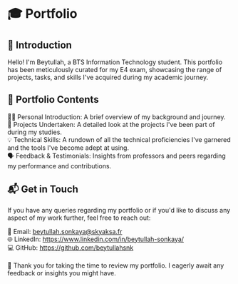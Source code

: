 # 🎓 Portfolio
## 📌 Introduction
Hello! I'm Beytullah, a BTS Information Technology student. This portfolio has been meticulously curated for my E4 exam, showcasing the range of projects, tasks, and skills I've acquired during my academic journey.

## 📂 Portfolio Contents
🙋‍♂️ Personal Introduction: A brief overview of my background and journey.</br>
🔧 Projects Undertaken: A detailed look at the projects I've been part of during my studies.</br>
💡 Technical Skills: A rundown of all the technical proficiencies I've garnered and the tools I've become adept at using.</br>
🗣 Feedback & Testimonials: Insights from professors and peers regarding my performance and contributions.

## 📬 Get in Touch
If you have any queries regarding my portfolio or if you'd like to discuss any aspect of my work further, feel free to reach out:</br>

📧 Email: beytullah.sonkaya@skyaksa.fr</br>
🌐 LinkedIn: https://www.linkedin.com/in/beytullah-sonkaya/</br>
💻 GitHub: https://github.com/beytullahsnk</br>
</br>
🙏 Thank you for taking the time to review my portfolio. I eagerly await any feedback or insights you might have.
